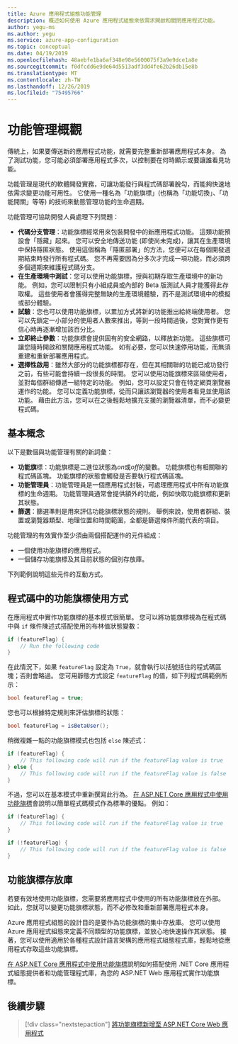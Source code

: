 ```yaml
---
title: Azure 應用程式組態功能管理
description: 概述如何使用 Azure 應用程式組態來依需求開啟和關閉應用程式功能。
author: yegu-ms
ms.author: yegu
ms.service: azure-app-configuration
ms.topic: conceptual
ms.date: 04/19/2019
ms.openlocfilehash: 48aebfe1ba6af348e98e5600075f3a9e9dce1a8e
ms.sourcegitcommit: f0dfcdd6e9de64d5513adf3dd4fe62b26db15e8b
ms.translationtype: MT
ms.contentlocale: zh-TW
ms.lasthandoff: 12/26/2019
ms.locfileid: "75495766"
---
```

# <a name="feature-management-overview"></a>功能管理概觀

傳統上，如果要傳送新的應用程式功能，就需要完整重新部署應用程式本身。 為了測試功能，您可能必須部署應用程式多次，以控制要在何時顯示或要讓誰看見功能。

功能管理是現代的軟體開發實務，可讓功能發行與程式碼部署脫勾，而能夠快速地依需求變更功能可用性。 它使用一種名為「功能旗標」(也稱為「功能切換」、「功能開關」等等) 的技術來動態管理功能的生命週期。

功能管理可協助開發人員處理下列問題：

* **代碼分支管理**：功能旗標經常用來包裝開發中的新應用程式功能。 這類功能預設會「隱藏」起來。 您可以安全地傳送功能 (即使尚未完成)，讓其在生產環境中保持隱匿狀態。 使用這個稱為「隱匿部署」的方法，您便可以在每個開發週期結束時發行所有程式碼。 您不再需要因為分多次才完成一項功能，而必須跨多個週期來維護程式碼分支。
* **在生產環境中測試**：您可以使用功能旗標，授與初期存取生產環境中的新功能。 例如，您可以限制只有小組成員或內部的 Beta 版測試人員才能獲得此存取權。 這些使用者會獲得完整無缺的生產環境體驗，而不是測試環境中的模擬或部分體驗。
* **試驗**：您也可以使用功能旗標，以累加方式將新的功能推出給終端使用者。 您可以先鎖定一小部分的使用者人數來推出，等到一段時間過後，您對實作更有信心時再逐漸增加該百分比。
* **立即終止參數**：功能旗標會提供固有的安全網路，以釋放新功能。 這些旗標可讓您隨時開啟和關閉應用程式功能。 如有必要，您可以快速停用功能，而無須重建和重新部署應用程式。
* **選擇性啟用**：雖然大部分的功能旗標都存在，但在其相關聯的功能已成功發行之前，有些可能會持續一段很長的時間。 您可以使用功能旗標來區隔使用者，並對每個群組傳遞一組特定的功能。 例如，您可以設定只會在特定網頁瀏覽器運作的功能。 您可以定義功能旗標，從而只讓該瀏覽器的使用者看見並使用該功能。 藉由此方法，您可以在之後輕鬆地擴充支援的瀏覽器清單，而不必變更程式碼。

## <a name="basic-concepts"></a>基本概念

以下是數個與功能管理有關的新詞彙：

* **功能旗**標：功能旗標是二進位狀態為*on*或*off*的變數。 功能旗標也有相關聯的程式碼區塊。 功能旗標的狀態會觸發是否要執行程式碼區塊。
* **功能管理員**：功能管理員是一個應用程式封裝，可處理應用程式中所有功能旗標的生命週期。 功能管理員通常會提供額外的功能，例如快取功能旗標和更新其狀態。
* **篩選**：篩選準則是用來評估功能旗標狀態的規則。 舉例來說，使用者群組、裝置或瀏覽器類型、地理位置和時間範圍，全都是篩選條件所能代表的項目。

功能管理的有效實作至少須由兩個搭配運作的元件組成：

* 一個使用功能旗標的應用程式。
* 一個儲存功能旗標及其目前狀態的個別存放庫。

下列範例說明這些元件的互動方式。

## <a name="feature-flag-usage-in-code"></a>程式碼中的功能旗標使用方式

在應用程式中實作功能旗標的基本模式很簡單。 您可以將功能旗標視為在程式碼中與 `if` 條件陳述式搭配使用的布林值狀態變數：

```csharp
if (featureFlag) {
    // Run the following code
}
```

在此情況下，如果 `featureFlag` 設定為 `True`，就會執行以括號括住的程式碼區塊；否則會略過。 您可用靜態方式設定 `featureFlag` 的值，如下列程式碼範例所示：

```csharp
bool featureFlag = true;
```

您也可以根據特定規則來評估旗標的狀態：

```csharp
bool featureFlag = isBetaUser();
```

稍微複雜一點的功能旗標模式也包括 `else` 陳述式：

```csharp
if (featureFlag) {
    // This following code will run if the featureFlag value is true
} else {
    // This following code will run if the featureFlag value is false
}
```

不過，您可以在基本模式中重新撰寫此行為。 [在 ASP.NET Core 應用程式中使用功能旗標](./use-feature-flags-dotnet-core.md)會說明以簡單程式碼模式作為標準的優點。 例如：

```csharp
if (featureFlag) {
    // This following code will run if the featureFlag value is true
}

if (!featureFlag) {
    // This following code will run if the featureFlag value is false
}
```

## <a name="feature-flag-repository"></a>功能旗標存放庫

若要有效地使用功能旗標，您需要將應用程式中使用的所有功能旗標放在外部。 如此，您就可以變更功能旗標狀態，而不必修改和重新部署應用程式本身。

Azure 應用程式組態的設計目的是要作為功能旗標的集中存放庫。 您可以使用 Azure 應用程式組態來定義不同類型的功能旗標，並放心地快速操作其狀態。 接著，您可以使用適用於各種程式設計語言架構的應用程式組態程式庫，輕鬆地從應用程式存取這些功能旗標。

[在 ASP.NET Core 應用程式中使用功能旗標](./use-feature-flags-dotnet-core.md)說明如何搭配使用 .NET Core 應用程式組態提供者和功能管理程式庫，為您的 ASP.NET Web 應用程式實作功能旗標。

## <a name="next-steps"></a>後續步驟

> [!div class="nextstepaction"]
> [將功能旗標新增至 ASP.NET Core Web 應用程式](./quickstart-feature-flag-aspnet-core.md)  
